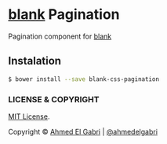 # [blank](https://github.com/ahmedelgabri/blank) Pagination

Pagination component for [blank](https://github.com/ahmedelgabri/blank)

## Instalation

```sh
$ bower install --save blank-css-pagination
```


### LICENSE & COPYRIGHT
[MIT License](http://opensource.org/licenses/MIT).

Copyright © [Ahmed El Gabri](http://gabri.me) | [@ahmedelgabri](http://twitter.com/ahmedelgabri)
